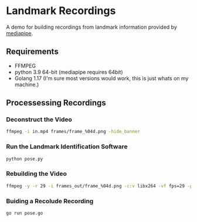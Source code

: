 # Landmark Recordings

A demo for building recordings from landmark information provided by [mediapipe](https://mediapipe.dev/).

## Requirements

* FFMPEG
* python 3.9 64-bit (mediapipe requires 64bit)
* Golang 1.17 (I'm sure most versions would work, this is just whats on my machine.)

## Processessing Recordings

### Deconstruct the Video

```bash
ffmpeg -i in.mp4 frames/frame_%04d.png -hide_banner
```

### Run the Landmark Identification Software

```bash
python pose.py
```

### Rebuilding the Video

```bash
ffmpeg -y -r 29 -i frames_out/frame_%04d.png -c:v libx264 -vf fps=29 -pix_fmt yuv420p out.mp4
```

### Buiding a Recolude Recording

```bash
go run pose.go
```